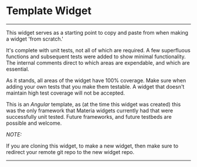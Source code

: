 # Template Widget

---

This widget serves as a starting point to copy and paste from when making a widget 'from scratch.'

It's complete with unit tests, not all of which are required. A few superfluous functions and subsequent tests were added to show minimal functionality. The internal comments direct to which areas are expendable, and which are essential.

As it stands, all areas of the widget have 100% coverage. Make sure when adding your own tests that you make them testable. A widget that doesn't maintain high test coverage will not be accepted.

This is an *Angular* template, as (at the time this widget was created) this was the only framework that Materia widgets currently had that were successfully unit tested. Future frameworks, and future testbeds are possible and welcome.

*NOTE:*

If you are cloning this widget, to make a new widget, then make sure to redirect your remote git repo to the new widget repo.

---
